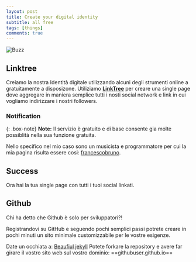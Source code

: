 ```yaml
---
layout: post
title: Create your digital identity
subtitle: all free
tags: [things]
comments: true
---
```


![Buzz](https://media.makeameme.org/created/codes-codes.jpg)

## Linktree

Creiamo la nostra Identità digitale utilizzando alcuni degli strumenti online a gratuitamente a disposizone.
Utiliziamo **[LinkTree](https://linktr.ee/)** per creare una single page dove aggregare in maniera semplice 
tutti i nosti social network e link in cui vogliamo indirizzare i nostri followers.

### Notification

{: .box-note}
**Note:** Il servizio è gratuito e di base consente gia molte possiblità nella sua funzione gratuita.


Nello specifico nel mio caso sono un musicista e programmatore per cui la mia pagina risulta essere cosi:
[francescobruno](https://linktr.ee/francescobruno).

## Success
Ora hai la tua single page con tutti i tuoi social linkati.

## Github

Chi ha detto che Github è solo per sviluppatori?!

Registrandovi su GitHub e seguendo pochi semplici passi potrete creare in pochi minuti un sito minimale
customizzabile per le vostre esigenze.

Date un occhiata a: [Beaufiul jekyll](https://beautifuljekyll.com/)
Potete forkare la repository e avere far girare il vostro sito web sul vostro dominio: ==githubuser.github.io==


